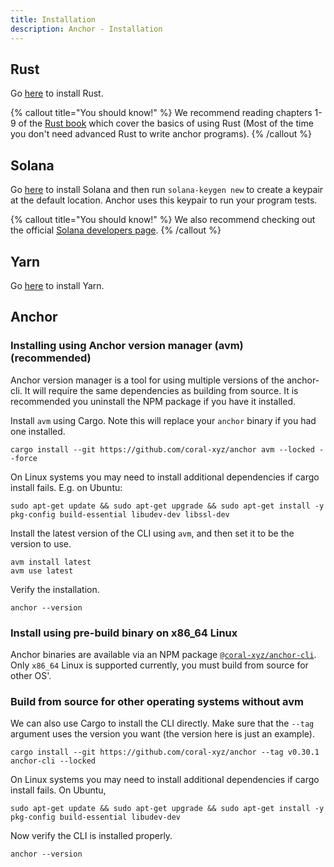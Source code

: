 ```yaml
---
title: Installation
description: Anchor - Installation
---
```


## Rust

Go [here](https://www.rust-lang.org/tools/install) to install Rust.

{% callout title="You should know!" %}
We recommend reading chapters 1-9 of the [Rust book](https://doc.rust-lang.org/book/title-page.html) which cover the basics of using Rust (Most of the time you don't need advanced Rust to write anchor programs).
{% /callout %}

## Solana

Go [here](https://docs.solana.com/cli/install-solana-cli-tools) to install Solana and then run `solana-keygen new` to create a keypair at the default location. Anchor uses this keypair to run your program tests.

{% callout title="You should know!" %}
We also recommend checking out the official [Solana developers page](https://solana.com/developers).
{% /callout %}

## Yarn

Go [here](https://yarnpkg.com/getting-started/install) to install Yarn.

## Anchor

### Installing using Anchor version manager (avm) (recommended)

Anchor version manager is a tool for using multiple versions of the anchor-cli. It will require the same dependencies as building from source. It is recommended you uninstall the NPM package if you have it installed.

Install `avm` using Cargo. Note this will replace your `anchor` binary if you had one installed.

```shell
cargo install --git https://github.com/coral-xyz/anchor avm --locked --force
```

On Linux systems you may need to install additional dependencies if cargo install fails. E.g. on Ubuntu:

```shell
sudo apt-get update && sudo apt-get upgrade && sudo apt-get install -y pkg-config build-essential libudev-dev libssl-dev
```

Install the latest version of the CLI using `avm`, and then set it to be the version to use.

```shell
avm install latest
avm use latest
```

Verify the installation.

```shell
anchor --version
```

### Install using pre-build binary on x86_64 Linux

Anchor binaries are available via an NPM package [`@coral-xyz/anchor-cli`](https://www.npmjs.com/package/@coral-xyz/anchor-cli). Only `x86_64` Linux is supported currently, you must build from source for other OS'.

### Build from source for other operating systems without avm

We can also use Cargo to install the CLI directly. Make sure that the `--tag` argument uses the version you want (the version here is just an example).

```shell
cargo install --git https://github.com/coral-xyz/anchor --tag v0.30.1 anchor-cli --locked
```

On Linux systems you may need to install additional dependencies if cargo install fails. On Ubuntu,

```shell
sudo apt-get update && sudo apt-get upgrade && sudo apt-get install -y pkg-config build-essential libudev-dev
```

Now verify the CLI is installed properly.

```shell
anchor --version
```
